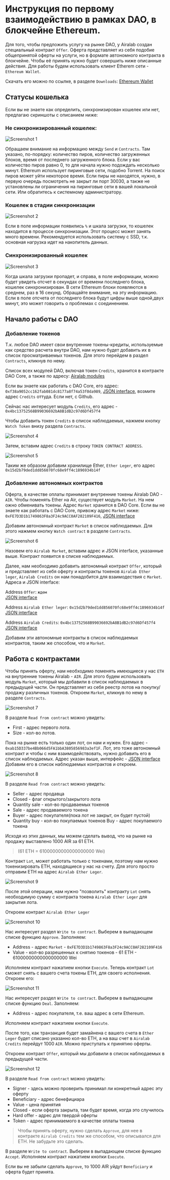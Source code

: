 # Инструкция по первому взаимодействию в рамках DAO, в блокчейне Ethereum.

Для того, чтобы предложить услугу на рынке DAO, у Airalab создан специальный контракт `Offer`. Оферта представляет из себя подобие общепринятой оферты на услуги, но в формате автономного контракта в блокчейне. Чтобы её принять нужно будет совершить ниже описанные действия. Для работы будем использовать клиент Etherem сети - `Ethereum Wallet`.

Скачать его можно по ссылке, в разделе `Downloads`: [Ethereum Wallet](https://github.com/ethereum/mist/releases)

## Статусы кошелька

Если вы не знаете как определить, синхронизирован кошелек или нет, предлагаю скриншоты с описанием ниже:

### Не синхронизированный кошелек:

![Screenshot 1](/img/Screenshot_1.png)

Обращаем внимание на информацию между `Send` и `Contracts`. Там указано, по-порядку: количество пиров, количество загруженных блоков, время от последнего загруженного блока. Если у вас количество пиров равно 0, то для начала нужно подождать несколько минут. Ethereum использует пиринговые сети, подобно Torrent. На поиск пиров может уйти некоторое время. Если пиры не находятся, нужно, в первую очередь посмотреть не закрыт ли порт 30030, а также не установлены ли ограничения на пиринговые сети в вашей локальной сети. Или обратитесь к системному администратору.

### Кошелек в стадии синхронизации

![Screenshot 2](/img/Screenshot_2.png)

Если в поле информации появились `%` и шкала загрузки, то кошелек находится в процессе синхронизации. Этот процесс может занять много времени. Рекомендуется использовать систему с SSD, т.к. основная нагрузка идет на накопитель данных.

### Синхронизированный кошелек

![Screenshot 3](/img/Screenshot_3.png)

Когда шкала загрузки пропадет, и справа, в поле информации, можно будет увидеть отсчет в секундах от времени последнего блока, кошелек синхронизирован. В сети Ethereum блоки появляются в среднем, раз в 16 секунд. Обращайте внимание, на эту информацию. Если в поле отсчета от последнего блока будут цифры выше одной,двух минут, это может говорить о проблемах с соединением.

## Начало работы с DAO

### Добавление токенов

Т.к. любое DAO имеет свои внутренние токены-кредиты, используемые как средство расчета внутри DAO, нам нужно будет добавить их в список просматриваемых токенов. Для этого перейдем в раздел `Contracts`, кликнув по нему.

Список всех модулей DAO, включая токен `Credits`, хранится в контракте DAO Core, а также по адресу: [Airalab modules](https://github.com/airalab/DAO-Airalab)

Если вы знаете как работать с DAO Core, его адрес: `0xf38a9052cc162fab081dc8177a8f74a53f0da989`, [JSON interface](https://github.com/airalab/core/blob/master/abi/modules/Core.json), возмите адрес `Credits` оттуда. Если нет, с Github.

Сейчас нас интересует модуль `Credits`, его адрес - `0x4bc13752568B99036692bA8B1dB2c97d6Df457f4`

Чтобы добавить токен `Credits` в список наблюдаемых, нажмем кнопку `Watch Token` внизу раздела `Contracts`.

![Screenshot 4](/img/Screenshot_4.png)

Затем, вставим адрес `Credits` в строку `TOKEN CONTRACT ADDRESS`.

![Screenshot 5](/img/Screenshot_5.png)

Таким же образом добавим хранилище Ether, `Ether Leger`, его адрес `0x15d2b79ded1dd856070fc68e9ff4c1896934b14f`

### Добавление автономных контрактов

Оферта, в качестве оплаты принимает внутренние токены Airalab DAO - `AIR`. Чтобы поменять Ether на Air, существует модуль `Market`. На нем ожно обменивать токены. Адрес `Market` хранится в DAO Core. Если вы не знаете как работать с DAO Core, привожу адрес `Market` ниже:
`0xFE7D3D1b1749863F8a3F24c9ACC0AF282109F416`, [JSON interface](https://raw.githubusercontent.com/airalab/core/master/abi/modules/Market.json)

Добавим автономный контракт `Market` в список наблюдаемых. Для этого нажмем кнопку `Watch contract` в разделе `Contracts`.

![Screenshot 6](/img/Screenshot_6.png)

Назовем его `Airalab Market`, вставим адрес и JSON interface, указанные выше. Контракт появится в списке наблюдаемых.

Далее, нам необходимо добавить автономный контракт `Offer`, который и представляет из себя оферту и контракты токенов `Airalab Ether leger`, `Airalab Credits` он нам понадобится для взаимодествия с `Market`.  
Адреса и JSON interface:

Address `Offer`: `ждем`  
[JSON interface](https://raw.githubusercontent.com/airalab/core/master/abi/modules/Offer.json)

Address `Airalab Ether leger`: `0x15d2b79ded1dd856070fc68e9ff4c1896934b14f`  
[JSON interface](https://raw.githubusercontent.com/airalab/core/master/abi/modules/TokenEther.json)

Address `Airalab Credits`: `0x4bc13752568B99036692bA8B1dB2c97d6Df457f4`  
[JSON interface](https://raw.githubusercontent.com/airalab/core/master/abi/modules/TokenEmission.json)

Добавим эти автономные контракты в список наблюдаемых контрактов, таким же способом, что и `Market`.

## Работа с контрактами

Чтобы принять оферту, нам необходимо поменять имеющиеся у нас `ETH` на внутренние токены Airalab - `AIR`. Для этого будем использовать модуль `Market`, который мы добавили в список наблюдаемых в предыдущей части. Он представляет из себя реестр лотов на покупку/продажу различных токенов. Откроем `Market`, кликнув по нему в разделе `Contracts`.

![Screenshot 7](/img/Screenshot_7.png)

В разделе `Read from contract` можно увидеть:

* First - адрес первого лота.
* Size - кол-во лотов.

Пока на рынке есть только один лот, он нам и нужен. Его адрес - `0xab15D337be4Bb066d5FA1bbA3805856983a3ef1F`. Лот, это тоже автономный контракт и чтобы с ним взаимодействовать, нужно добавить его в список наблюдаемых. Адрес указан выше, интерфейс - [JSON interface](https://raw.githubusercontent.com/airalab/core/master/abi/modules/Lot.json)  
Добавим его в список наблюдаемых контрактов и откроем.

![Screenshot 8](/img/Screenshot_8.png)

В разделе `Read from contract` можно увидеть:

* Seller - адрес продавца
* Closed - флаг открытого/закрытого лота
* Quantity sale - кол-во продаваемых токенов
* Sale - адрес продаваемого токена
* Buyer - адрес покупателя(пока лот не закрыт, он будет пустой)
* Quantity buy - кол-во покупаемых токенов
Buy - адрес покупаемого токена

Исходя из этих данных, мы можем сделать вывод, что на рынке на продажу выставлено 1000 AIR за 61 ETH.  
>(61 ETH = 61000000000000000000 Wei)

Контракт `Lot`, может работать только с токенами, поэтому нам нужно токенизировать ETH, находящиеся у нас на счету. Для этого просто отправим ETH на адрес `Airalab Ether Leger`.

![Screenshot 9](/img/Screenshot_9.png)

После этой операции, нам нужно "позволить" контракту `Lot` снять необходимую сумму с контракта токена `Airalab Ether Leger` для закрытия лота.

Откроем контракт `Airalab Ether Leger`

![Screenshot 10](/img/Screenshot_10.png)

Нас интересует раздел `Write to contract`. Выберем в выпадающем списке функцию `Approve`. Заполняем:  

* Address - адрес `Market` - `0xFE7D3D1b1749863F8a3F24c9ACC0AF282109F416`
* Value - кол-во разрешенных к снятию токенов - 61 ETH - 61000000000000000000 Wei   

Исполняем контракт нажатием кнопки `Execute`. Теперь контракт `Lot` сможет снять с вашего счета токены ETH, для своего исполнения. Откроем его:

![Screenshot 11](/img/Screenshot_11.png)

Нас интересует раздел `Write to contract`. Выберем в выпадающем списке функцию `Deal`. Заполняем:  

* Address - адрес покупателя, т.е. ваш адрес в сети Ethereum.

Исполняем контракт нажатием кнопки `Execute`.

После того, как транзакция будет замайнена с вашего счета в `Ether Leger` будет списано указанно кол-во ETH, а на ваш счет в `Airalab Credits` перейдут 1000 `AIR`. Можно приступать к принятию оферты.

Откроем контракт `Offer`, который мы добавили в список наблюдаемых в предыдущей части.

![Screenshot 12](/img/Screenshot_12.png)

В разделе `Read from contract` можно увидеть:

* Signer - здесь можно проверить принимал ли конкретный адрес эту оферту
* Beneficiary - адрес бенефициара
* Value - цена принятия
* Closed - если оферта закрыта, там будет время, когда это случилось
* Hard offer - адрес для твердой оферты
* Token - адрес принимаемого в качестве оплаты токена

> Чтобы принять оферту, нужно сделать `Approve`, для нее в контракте `Airalab Credits` тем же способом, что описывался для ETH. Не забудьте это сделать.

В разделе `Write to contract`. Выберем в выпадающем списке функцию `Accept`. Исполняем контракт нажатием кнопки `Execute`.

Если вы не забыли сделать `Approve`, то 1000 AIR уйдут `Beneficiary` и оферта будет принята.
